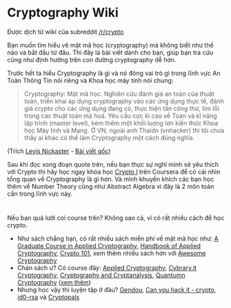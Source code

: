# Cryptography Wiki
Được dịch từ wiki của subreddit [/r/crypto](https://www.reddit.com/r/crypto/wiki/index)

Bạn muốn tìm hiểu vê mật mã học (cryptography) mà không biết như thế nào và bắt đầu từ đâu. Thì đây là bài viết dành cho bạn, giúp bạn tra cứu cũng như định hướng trên con đường cryptography dễ hơn.

Trước hết ta hiểu Cryptography là gì và nó đóng vai trò gì trong lĩnh vực An Toàn Thông Tin nói riêng và Khoa học máy tính nói chung:

> Cryptography: Mật mã học. Nghiên cứu đánh giá an toàn của thuật toán, triển khai áp dụng cryptography vào các ứng dụng thực tế, đánh giá crypto cho các ứng dụng đang có, thực hiện tấn công thử, tìm lỗi trong các thuật toán mã hoá. Yêu cầu cực kì cao về Toán và kĩ năng lập trình (master level), kèm thêm một khối luợng lơn kiến thức Khoa học Máy tính và Mạng. Ở VN, ngoài anh Thaidn (vnhacker) thì tôi chưa thấy ai khác có thể làm Cryptography một cách đúng nghĩa.

(Trích [Levis Nickaster](https://daynhauhoc.com/users/Levis) - [Bài viết gốc](https://daynhauhoc.com/t/hoi-ve-nganh-an-toan-thong-tin-attt/31990/18))

Sau khi đọc xong đoạn quote trên, nếu bạn thực sự nghĩ mình sẽ yêu thích với Crypto thì hãy học ngay khóa học [Crypto I](https://www.coursera.org/learn/crypto) trên Coursera để có cái nhìn tổng quan về Cryptography là gì hơn. Và mình khuyến khích các bạn học thêm về Number Theory cũng như Abstract Algebra vì đây là 2 môn toán cần trong lĩnh vực này. 

# 

Nếu bạn quá lười coi course trên? Không sao cả, vì có rất nhiều cách để học crypto.
- Như sách chẳng hạn, có rất nhiều sách miễn phí về mật mã học như: [A Graduate Course in Applied Cryptography](https://crypto.stanford.edu/~dabo/cryptobook/), [Handbook of Applied Cryptography](http://cacr.uwaterloo.ca/hac/), [Crypto 101](https://www.crypto101.io/), xem thêm nhiều sách hơn với [Awesome Cryptography](https://github.com/sobolevn/awesome-cryptography#books)
- Chán sách ư? Có course đây: [Applied Cryptography](https://www.udacity.com/course/applied-cryptography--cs387), [Cybrary.it Cryptography](https://www.cybrary.it/course/cryptography/), [Cryptography and Cryptanalysis](https://ocw.mit.edu/courses/electrical-engineering-and-computer-science/6-875-cryptography-and-cryptanalysis-spring-2005/), [Quantumn Cryptography](https://www.edx.org/course/quantum-cryptography-caltechx-delftx-qucryptox) ([xem thêm](https://github.com/sobolevn/awesome-cryptography#courses))
- Nhưng học vậy thì luyện tập ở đâu? [Gendou](http://gendou.com/crypto), [Can you hack it - crypto](https://canyouhack.it/Hacking-Challenges/Cryptography-Challenges), [id0-rsa](https://id0-rsa.pub) và [Cryptopals](http://cryptopals.com/)
